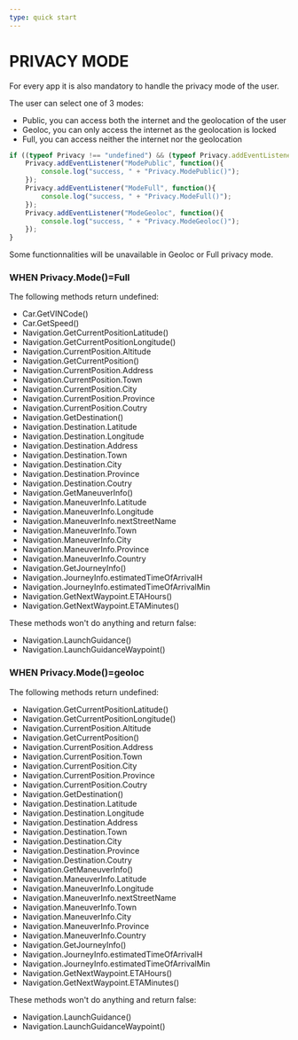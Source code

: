 ```yaml
---
type: quick start
---
```


# PRIVACY MODE

For every app it is also mandatory to handle the privacy mode of the user.

The user can select one of 3 modes:
- Public, you can access both the internet and the geolocation of the user
- Geoloc, you can only access the internet as the geolocation is locked
- Full, you can access neither the internet nor the geolocation

```javascript
if ((typeof Privacy !== "undefined") && (typeof Privacy.addEventListener !== "undefined")) {
	Privacy.addEventListener("ModePublic", function(){
		console.log("success, " + "Privacy.ModePublic()");
	});
	Privacy.addEventListener("ModeFull", function(){
		console.log("success, " + "Privacy.ModeFull()");
	});
	Privacy.addEventListener("ModeGeoloc", function(){
		console.log("success, " + "Privacy.ModeGeoloc()");
	});
}
```

Some functionnalities will be unavailable in Geoloc or Full privacy mode.

### WHEN Privacy.Mode()=Full

The following methods return undefined:
- Car.GetVINCode()
- Car.GetSpeed()
- Navigation.GetCurrentPositionLatitude()
- Navigation.GetCurrentPositionLongitude()
- Navigation.CurrentPosition.Altitude
- Navigation.GetCurrentPosition()
- Navigation.CurrentPosition.Address
- Navigation.CurrentPosition.Town
- Navigation.CurrentPosition.City
- Navigation.CurrentPosition.Province
- Navigation.CurrentPosition.Coutry
- Navigation.GetDestination()
- Navigation.Destination.Latitude
- Navigation.Destination.Longitude
- Navigation.Destination.Address
- Navigation.Destination.Town
- Navigation.Destination.City
- Navigation.Destination.Province
- Navigation.Destination.Coutry
- Navigation.GetManeuverInfo()
- Navigation.ManeuverInfo.Latitude
- Navigation.ManeuverInfo.Longitude
- Navigation.ManeuverInfo.nextStreetName
- Navigation.ManeuverInfo.Town
- Navigation.ManeuverInfo.City
- Navigation.ManeuverInfo.Province
- Navigation.ManeuverInfo.Country
- Navigation.GetJourneyInfo()
- Navigation.JourneyInfo.estimatedTimeOfArrivalH
- Navigation.JourneyInfo.estimatedTimeOfArrivalMin
- Navigation.GetNextWaypoint.ETAHours()
- Navigation.GetNextWaypoint.ETAMinutes()
	
These methods won't do anything and return false:
- Navigation.LaunchGuidance()
- Navigation.LaunchGuidanceWaypoint()

### WHEN Privacy.Mode()=geoloc

The following methods return undefined:
- Navigation.GetCurrentPositionLatitude()
- Navigation.GetCurrentPositionLongitude()
- Navigation.CurrentPosition.Altitude
- Navigation.GetCurrentPosition()
- Navigation.CurrentPosition.Address
- Navigation.CurrentPosition.Town
- Navigation.CurrentPosition.City
- Navigation.CurrentPosition.Province
- Navigation.CurrentPosition.Coutry
- Navigation.GetDestination()
- Navigation.Destination.Latitude
- Navigation.Destination.Longitude
- Navigation.Destination.Address
- Navigation.Destination.Town
- Navigation.Destination.City
- Navigation.Destination.Province
- Navigation.Destination.Coutry
- Navigation.GetManeuverInfo()
- Navigation.ManeuverInfo.Latitude
- Navigation.ManeuverInfo.Longitude
- Navigation.ManeuverInfo.nextStreetName
- Navigation.ManeuverInfo.Town
- Navigation.ManeuverInfo.City
- Navigation.ManeuverInfo.Province
- Navigation.ManeuverInfo.Country
- Navigation.GetJourneyInfo()
- Navigation.JourneyInfo.estimatedTimeOfArrivalH
- Navigation.JourneyInfo.estimatedTimeOfArrivalMin
- Navigation.GetNextWaypoint.ETAHours()
- Navigation.GetNextWaypoint.ETAMinutes()
	
These methods won't do anything and return false:
- Navigation.LaunchGuidance()
- Navigation.LaunchGuidanceWaypoint()
